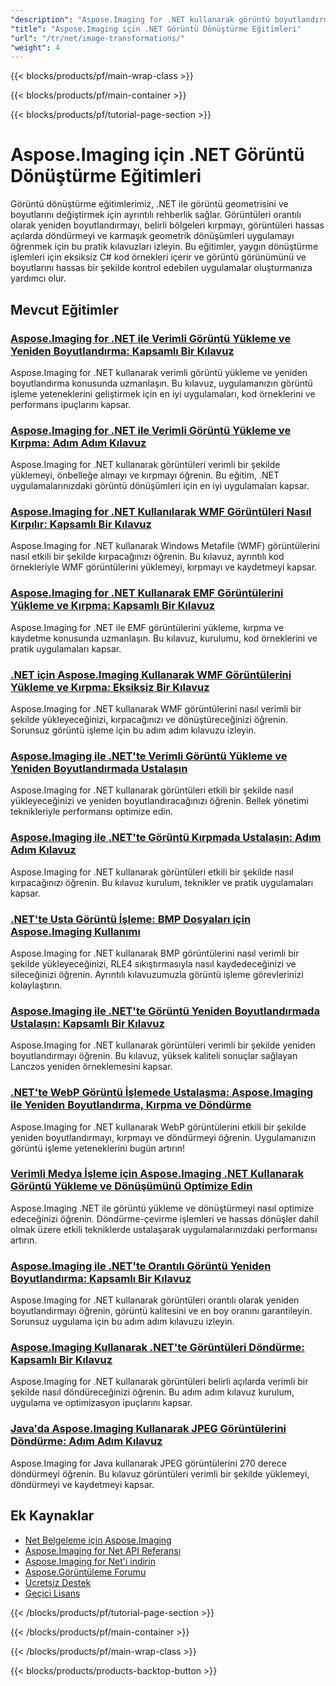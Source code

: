 ```yaml
---
"description": "Aspose.Imaging for .NET kullanarak görüntü boyutlandırma, kırpma, döndürme ve geometrik dönüşümler için adım adım eğitimler."
"title": "Aspose.Imaging için .NET Görüntü Dönüştürme Eğitimleri"
"url": "/tr/net/image-transformations/"
"weight": 4
---
```


{{< blocks/products/pf/main-wrap-class >}}

{{< blocks/products/pf/main-container >}}

{{< blocks/products/pf/tutorial-page-section >}}
# Aspose.Imaging için .NET Görüntü Dönüştürme Eğitimleri

Görüntü dönüştürme eğitimlerimiz, .NET ile görüntü geometrisini ve boyutlarını değiştirmek için ayrıntılı rehberlik sağlar. Görüntüleri orantılı olarak yeniden boyutlandırmayı, belirli bölgeleri kırpmayı, görüntüleri hassas açılarda döndürmeyi ve karmaşık geometrik dönüşümleri uygulamayı öğrenmek için bu pratik kılavuzları izleyin. Bu eğitimler, yaygın dönüştürme işlemleri için eksiksiz C# kod örnekleri içerir ve görüntü görünümünü ve boyutlarını hassas bir şekilde kontrol edebilen uygulamalar oluşturmanıza yardımcı olur.

## Mevcut Eğitimler

### [Aspose.Imaging for .NET ile Verimli Görüntü Yükleme ve Yeniden Boyutlandırma: Kapsamlı Bir Kılavuz](./efficient-image-loading-resizing-aspose-imaging-net/)
Aspose.Imaging for .NET kullanarak verimli görüntü yükleme ve yeniden boyutlandırma konusunda uzmanlaşın. Bu kılavuz, uygulamanızın görüntü işleme yeteneklerini geliştirmek için en iyi uygulamaları, kod örneklerini ve performans ipuçlarını kapsar.

### [Aspose.Imaging for .NET ile Verimli Görüntü Yükleme ve Kırpma: Adım Adım Kılavuz](./load-crop-images-aspose-imaging-dotnet/)
Aspose.Imaging for .NET kullanarak görüntüleri verimli bir şekilde yüklemeyi, önbelleğe almayı ve kırpmayı öğrenin. Bu eğitim, .NET uygulamalarınızdaki görüntü dönüşümleri için en iyi uygulamaları kapsar.

### [Aspose.Imaging for .NET Kullanılarak WMF Görüntüleri Nasıl Kırpılır: Kapsamlı Bir Kılavuz](./crop-wmf-images-aspose-imaging-net/)
Aspose.Imaging for .NET kullanarak Windows Metafile (WMF) görüntülerini nasıl etkili bir şekilde kırpacağınızı öğrenin. Bu kılavuz, ayrıntılı kod örnekleriyle WMF görüntülerini yüklemeyi, kırpmayı ve kaydetmeyi kapsar.

### [Aspose.Imaging for .NET Kullanarak EMF Görüntülerini Yükleme ve Kırpma: Kapsamlı Bir Kılavuz](./load-crop-emf-images-aspose-imaging-net/)
Aspose.Imaging for .NET ile EMF görüntülerini yükleme, kırpma ve kaydetme konusunda uzmanlaşın. Bu kılavuz, kurulumu, kod örneklerini ve pratik uygulamaları kapsar.

### [.NET için Aspose.Imaging Kullanarak WMF Görüntülerini Yükleme ve Kırpma: Eksiksiz Bir Kılavuz](./load-crop-wmf-image-aspose-imaging-net/)
Aspose.Imaging for .NET kullanarak WMF görüntülerini nasıl verimli bir şekilde yükleyeceğinizi, kırpacağınızı ve dönüştüreceğinizi öğrenin. Sorunsuz görüntü işleme için bu adım adım kılavuzu izleyin.

### [Aspose.Imaging ile .NET'te Verimli Görüntü Yükleme ve Yeniden Boyutlandırmada Ustalaşın](./aspose-imaging-net-image-loading-resizing/)
Aspose.Imaging for .NET kullanarak görüntüleri etkili bir şekilde nasıl yükleyeceğinizi ve yeniden boyutlandıracağınızı öğrenin. Bellek yönetimi teknikleriyle performansı optimize edin.

### [Aspose.Imaging ile .NET'te Görüntü Kırpmada Ustalaşın: Adım Adım Kılavuz](./master-image-cropping-aspose-imaging-dotnet/)
Aspose.Imaging for .NET kullanarak görüntüleri etkili bir şekilde nasıl kırpacağınızı öğrenin. Bu kılavuz kurulum, teknikler ve pratik uygulamaları kapsar.

### [.NET'te Usta Görüntü İşleme: BMP Dosyaları için Aspose.Imaging Kullanımı](./master-image-manipulation-dotnet-aspose-imaging/)
Aspose.Imaging for .NET kullanarak BMP görüntülerini nasıl verimli bir şekilde yükleyeceğinizi, RLE4 sıkıştırmasıyla nasıl kaydedeceğinizi ve sileceğinizi öğrenin. Ayrıntılı kılavuzumuzla görüntü işleme görevlerinizi kolaylaştırın.

### [Aspose.Imaging ile .NET'te Görüntü Yeniden Boyutlandırmada Ustalaşın: Kapsamlı Bir Kılavuz](./master-image-resizing-aspose-imaging-dotnet/)
Aspose.Imaging for .NET kullanarak görüntüleri verimli bir şekilde yeniden boyutlandırmayı öğrenin. Bu kılavuz, yüksek kaliteli sonuçlar sağlayan Lanczos yeniden örneklemesini kapsar.

### [.NET'te WebP Görüntü İşlemede Ustalaşma: Aspose.Imaging ile Yeniden Boyutlandırma, Kırpma ve Döndürme](./master-webp-manipulation-net-resize-crop-rotate-aspose-imaging/)
Aspose.Imaging for .NET kullanarak WebP görüntülerini etkili bir şekilde yeniden boyutlandırmayı, kırpmayı ve döndürmeyi öğrenin. Uygulamanızın görüntü işleme yeteneklerini bugün artırın!

### [Verimli Medya İşleme için Aspose.Imaging .NET Kullanarak Görüntü Yükleme ve Dönüşümünü Optimize Edin](./optimizing-image-loading-transformation-aspose-imaging-net/)
Aspose.Imaging .NET ile görüntü yükleme ve dönüştürmeyi nasıl optimize edeceğinizi öğrenin. Döndürme-çevirme işlemleri ve hassas dönüşler dahil olmak üzere etkili tekniklerde ustalaşarak uygulamalarınızdaki performansı artırın.

### [Aspose.Imaging ile .NET'te Orantılı Görüntü Yeniden Boyutlandırma: Kapsamlı Bir Kılavuz](./resize-images-proportionally-aspose-imaging-dotnet/)
Aspose.Imaging for .NET kullanarak görüntüleri orantılı olarak yeniden boyutlandırmayı öğrenin, görüntü kalitesini ve en boy oranını garantileyin. Sorunsuz uygulama için bu adım adım kılavuzu izleyin.

### [Aspose.Imaging Kullanarak .NET'te Görüntüleri Döndürme: Kapsamlı Bir Kılavuz](./rotate-images-net-aspose-imaging-guide/)
Aspose.Imaging for .NET kullanarak görüntüleri belirli açılarda verimli bir şekilde nasıl döndüreceğinizi öğrenin. Bu adım adım kılavuz kurulum, uygulama ve optimizasyon ipuçlarını kapsar.

### [Java'da Aspose.Imaging Kullanarak JPEG Görüntülerini Döndürme: Adım Adım Kılavuz](./rotate-jpeg-images-aspose-imaging-java/)
Aspose.Imaging for Java kullanarak JPEG görüntülerini 270 derece döndürmeyi öğrenin. Bu kılavuz görüntüleri verimli bir şekilde yüklemeyi, döndürmeyi ve kaydetmeyi kapsar.

## Ek Kaynaklar

- [Net Belgeleme için Aspose.Imaging](https://docs.aspose.com/imaging/net/)
- [Aspose.Imaging for Net API Referansı](https://reference.aspose.com/imaging/net/)
- [Aspose.Imaging for Net'i indirin](https://releases.aspose.com/imaging/net/)
- [Aspose.Görüntüleme Forumu](https://forum.aspose.com/c/imaging)
- [Ücretsiz Destek](https://forum.aspose.com/)
- [Geçici Lisans](https://purchase.aspose.com/temporary-license/)

{{< /blocks/products/pf/tutorial-page-section >}}

{{< /blocks/products/pf/main-container >}}

{{< /blocks/products/pf/main-wrap-class >}}

{{< blocks/products/products-backtop-button >}}
